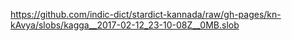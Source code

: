 https://github.com/indic-dict/stardict-kannada/raw/gh-pages/kn-kAvya/slobs/kagga__2017-02-12_23-10-08Z__0MB.slob  

